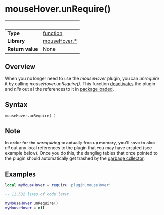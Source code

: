 # mouseHover.unRequire()

|                      | &nbsp; 
| -------------------- | ---------------------------------------------------------------
| __Type__             | [function](http://docs.coronalabs.com/api/type/Function.html)
| __Library__          | [mouseHover.*](Readme.markdown)
| __Return value__     | None



## Overview

When you no longer need to use the *mouseHover* plugin, you can _unrequire_ it by calling _mouseHover.unRequire()_. This function [deactivates](deactivate.markdown) the plugin and _nils_ out all the references to it in [package.loaded](https://docs.coronalabs.com/api/library/package/loaded.html).



## Syntax

	mouseHover.unRequire( )


## Note

In order for the _unrequiring_ to actually free up memory, you'll have to also _nil_ out any local references to the plugin that you may have created (see example below). Once you do this, the dangling tables that once pointed to the plugin should automatically get trashed by the [garbage collector](https://docs.coronalabs.com/api/library/global/collectgarbage.html). 

## Examples

``````lua
local myMouseHover = require 'plugin.mouseHover'

-- 11,532 lines of code later

myMouseHover.unRequire()
myMouseHover = nil

``````
